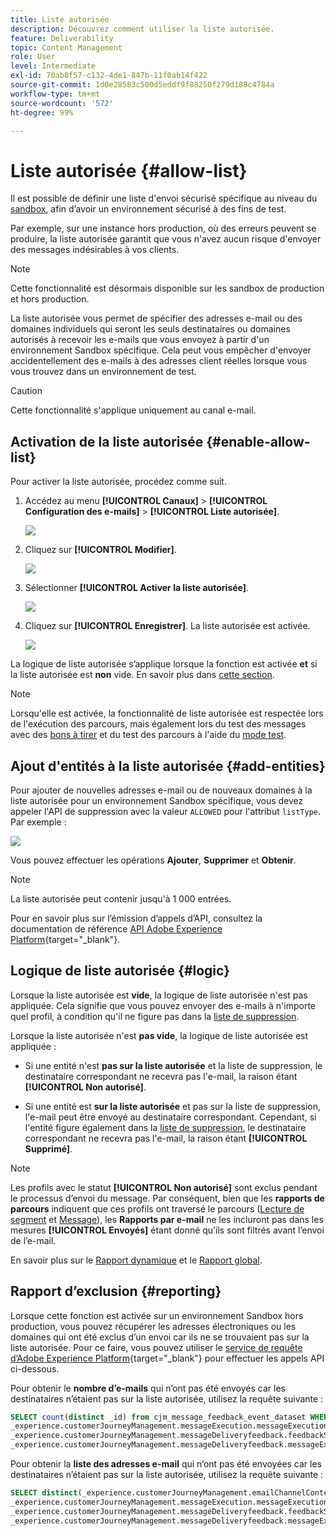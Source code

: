 ```yaml
---
title: Liste autorisée
description: Découvrez comment utiliser la liste autorisée.
feature: Deliverability
topic: Content Management
role: User
level: Intermediate
exl-id: 70ab8f57-c132-4de1-847b-11f0ab14f422
source-git-commit: 1d0e28583c500d5eddf9f88250f279d188c4784a
workflow-type: tm+mt
source-wordcount: '572'
ht-degree: 99%

---
```


# Liste autorisée {#allow-list}

Il est possible de définir une liste d&#39;envoi sécurisé spécifique au niveau du [sandbox](../administration/sandboxes.md), afin d’avoir un environnement sécurisé à des fins de test.

Par exemple, sur une instance hors production, où des erreurs peuvent se produire, la liste autorisée garantit que vous n&#39;avez aucun risque d&#39;envoyer des messages indésirables à vos clients.

>[!NOTE]
>
>Cette fonctionnalité est désormais disponible sur les sandbox de production et hors production.

La liste autorisée vous permet de spécifier des adresses e-mail ou des domaines individuels qui seront les seuls destinataires ou domaines autorisés à recevoir les e-mails que vous envoyez à partir d&#39;un environnement Sandbox spécifique. Cela peut vous empêcher d&#39;envoyer accidentellement des e-mails à des adresses client réelles lorsque vous vous trouvez dans un environnement de test.

>[!CAUTION]
>
>Cette fonctionnalité s&#39;applique uniquement au canal e-mail.

## Activation de la liste autorisée {#enable-allow-list}

<!--To enable the allowed list on a non-production sandbox, you need to update the general settings using the corresponding API end point in the Message Presets Service. Using this API, you can also disable the feature at any time.

You can update the allowed list before or after enabling the feature.-->

Pour activer la liste autorisée, procédez comme suit.

1. Accédez au menu **[!UICONTROL Canaux]** > **[!UICONTROL Configuration des e-mails]** > **[!UICONTROL Liste autorisée]**.

   ![](assets/allow-list-access.png)

1. Cliquez sur **[!UICONTROL Modifier]**.

   ![](assets/allow-list-edit.png)

1. Sélectionner **[!UICONTROL Activer la liste autorisée]**.

   ![](assets/allow-list-enable.png)

1. Cliquez sur **[!UICONTROL Enregistrer]**. La liste autorisée est activée.

   ![](assets/allow-list-enabled.png)

La logique de liste autorisée s’applique lorsque la fonction est activée **et** si la liste autorisée est **non** vide. En savoir plus dans [cette section](#logic).

>[!NOTE]
>
>Lorsqu&#39;elle est activée, la fonctionnalité de liste autorisée est respectée lors de l&#39;exécution des parcours, mais également lors du test des messages avec des [bons à tirer](../design/preview.md#send-proofs) et du test des parcours à l&#39;aide du [mode test](../building-journeys/testing-the-journey.md).

## Ajout d&#39;entités à la liste autorisée {#add-entities}

Pour ajouter de nouvelles adresses e-mail ou de nouveaux domaines à la liste autorisée pour un environnement Sandbox spécifique, vous devez appeler l&#39;API de suppression avec la valeur `ALLOWED` pour l&#39;attribut `listType`. Par exemple :

![](assets/allow-list-api.png)

Vous pouvez effectuer les opérations **Ajouter**, **Supprimer** et **Obtenir**.

>[!NOTE]
>
>La liste autorisée peut contenir jusqu&#39;à 1 000 entrées.

Pour en savoir plus sur l’émission d’appels d’API, consultez la documentation de référence [API Adobe Experience Platform](https://experienceleague.adobe.com/docs/experience-platform/landing/platform-apis/api-guide.html?lang=fr){target=&quot;_blank&quot;}.

## Logique de liste autorisée {#logic}

Lorsque la liste autorisée est **vide**, la logique de liste autorisée n&#39;est pas appliquée. Cela signifie que vous pouvez envoyer des e-mails à n&#39;importe quel profil, à condition qu&#39;il ne figure pas dans la [liste de suppression](suppression-list.md).

Lorsque la liste autorisée n&#39;est **pas vide**, la logique de liste autorisée est appliquée :

* Si une entité n&#39;est **pas sur la liste autorisée** et la liste de suppression, le destinataire correspondant ne recevra pas l&#39;e-mail, la raison étant **[!UICONTROL Non autorisé]**.

* Si une entité est **sur la liste autorisée** et pas sur la liste de suppression, l&#39;e-mail peut être envoyé au destinataire correspondant. Cependant, si l&#39;entité figure également dans la [liste de suppression](suppression-list.md), le destinataire correspondant ne recevra pas l&#39;e-mail, la raison étant **[!UICONTROL Supprimé]**.

>[!NOTE]
>
>Les profils avec le statut **[!UICONTROL Non autorisé]** sont exclus pendant le processus d’envoi du message. Par conséquent, bien que les **rapports de parcours** indiquent que ces profils ont traversé le parcours ([Lecture de segment](../building-journeys/read-segment.md) et [Message](../building-journeys/journeys-message.md)), les **Rapports par e-mail** ne les incluront pas dans les mesures **[!UICONTROL Envoyés]** étant donné qu’ils sont filtrés avant l’envoi de l’e-mail.
>
>En savoir plus sur le [Rapport dynamique](../reports/live-report.md) et le [Rapport global](../reports/global-report.md).

## Rapport d’exclusion {#reporting}

Lorsque cette fonction est activée sur un environnement Sandbox hors production, vous pouvez récupérer les adresses électroniques ou les domaines qui ont été exclus d’un envoi car ils ne se trouvaient pas sur la liste autorisée. Pour ce faire, vous pouvez utiliser le [service de requête d’Adobe Experience Platform](https://experienceleague.adobe.com/docs/experience-platform/query/api/getting-started.html?lang=fr){target=&quot;_blank&quot;} pour effectuer les appels API ci-dessous.

Pour obtenir le **nombre d’e-mails** qui n’ont pas été envoyés car les destinataires n’étaient pas sur la liste autorisée, utilisez la requête suivante :

```sql
SELECT count(distinct _id) from cjm_message_feedback_event_dataset WHERE
_experience.customerJourneyManagement.messageExecution.messageExecutionID = '<MESSAGE_EXECUTION_ID>' AND
_experience.customerJourneyManagement.messageDeliveryfeedback.feedbackStatus = 'exclude' AND
_experience.customerJourneyManagement.messageDeliveryfeedback.messageExclusion.reason = 'EmailNotAllowed'
```

Pour obtenir la **liste des adresses e-mail** qui n’ont pas été envoyées car les destinataires n’étaient pas sur la liste autorisée, utilisez la requête suivante :

```sql
SELECT distinct(_experience.customerJourneyManagement.emailChannelContext.address) from cjm_message_feedback_event_dataset WHERE
_experience.customerJourneyManagement.messageExecution.messageExecutionID IS NOT NULL AND
_experience.customerJourneyManagement.messageDeliveryfeedback.feedbackStatus = 'exclude' AND
_experience.customerJourneyManagement.messageDeliveryfeedback.messageExclusion.reason = 'EmailNotAllowed'
```
